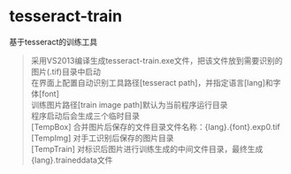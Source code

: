 ﻿# tesseract-train
基于tesseract的训练工具<br>

>采用VS2013编译生成tesseract-train.exe文件，把该文件放到需要识别的图片(.tif)目录中启动<br>
>在界面上配置自动识别工具路径[tesseract path]，并指定语言[lang]和字体[font]<br>
训练图片路径[train image path]默认为当前程序运行目录<br>
程序启动后会生成三个临时目录<br>
  [TempBox]   合并图片后保存的文件目录文件名称：{lang}.{font}.exp0.tif<br>
  [TempImg]   对手工识别后保存的图片目录<br>
  [TempTrain] 对标识后图片进行训练生成的中间文件目录，最终生成{lang}.traineddata文件<br>

